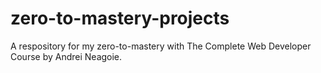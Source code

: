 # zero-to-mastery-projects
A respository for my zero-to-mastery with The Complete Web Developer Course by Andrei Neagoie.
